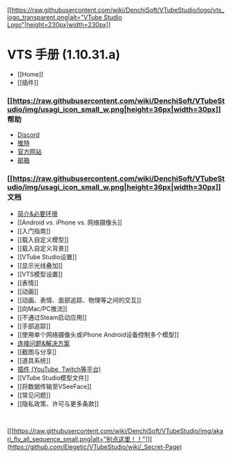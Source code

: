 [[[https://raw.githubusercontent.com/wiki/DenchiSoft/VTubeStudio/logo/vts_logo_transparent.png|alt="VTube Studio Logo"|height=230px|width=230px]]](https://github.com/Elegetic/VTubeStudio/wiki)

VTS 手册 (1.10.31.a)
=====================
- [[Home]]
- [[插件]]

### [[https://raw.githubusercontent.com/wiki/DenchiSoft/VTubeStudio/img/usagi_icon_small_w.png|height=36px|width=30px]] 帮助 
- [Discord](https://discord.gg/VTubeStudio)
- [推特](https://twitter.com/VTubeStudio)
- [官方网站](https://denchisoft.com)
- [邮箱](mailto:denchi@denchisoft.com)

### [[https://raw.githubusercontent.com/wiki/DenchiSoft/VTubeStudio/img/usagi_icon_small_w.png|height=36px|width=30px]] 文档
* [简介&必要环境](https://github.com/Elegetic/VTubeStudio/wiki/%E7%AE%80%E4%BB%8B-&-%E5%BF%85%E8%A6%81%E7%8E%AF%E5%A2%83)
* [[Android vs. iPhone vs. 网络摄像头]]
* [[入门指南]]
* [[载入自定义模型]]
* [[载入自定义背景]]
* [[VTube Studio设置]]
* [[显示光线叠加]]
* [[VTS模型设置]]
* [[表情]]
* [[动画]]
* [[动画、表情、面部追踪、物理等之间的交互]]
* [[向Mac/PC推流]]
* [[不通过Steam启动应用]]
* [[手部追踪]]
* [[使用单个网络摄像头或iPhone Android设备控制多个模型]]
* [连接问题&解决方案](https://github.com/Elegetic/VTubeStudio/wiki/%E8%BF%9E%E6%8E%A5%E9%97%AE%E9%A2%98&%E8%A7%A3%E5%86%B3%E6%96%B9%E6%A1%88)
* [[截图与分享]]
* [[道具系统]]
* [插件 (YouTube, Twitch等平台)](https://github.com/Elegetic/VTubeStudio/wiki/%E6%8F%92%E4%BB%B6)
* [[VTube Studio模型文件]]
* [[将数据传输至VSeeFace]]
* [[常见问题]]
* [[隐私政策、许可与更多条款]]

<br/>

[[[https://raw.githubusercontent.com/wiki/DenchiSoft/VTubeStudio/img/akari_fly_all_sequence_small.png|alt="别点这里！！"]]](https://github.com/Elegetic/VTubeStudio/wiki/_Secret-Page)